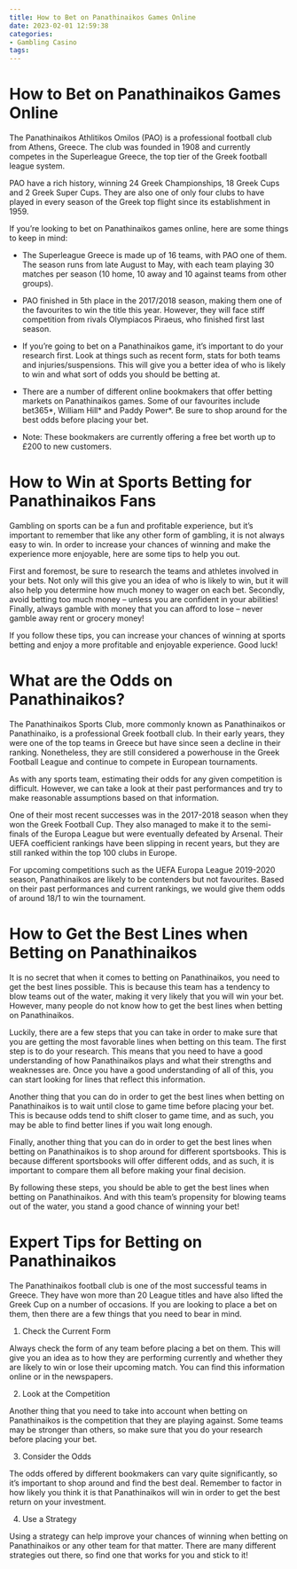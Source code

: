 ```yaml
---
title: How to Bet on Panathinaikos Games Online
date: 2023-02-01 12:59:38
categories:
- Gambling Casino
tags:
---
```



#  How to Bet on Panathinaikos Games Online

The Panathinaikos Athlitikos Omilos (PAO) is a professional football club from Athens, Greece. The club was founded in 1908 and currently competes in the Superleague Greece, the top tier of the Greek football league system.

PAO have a rich history, winning 24 Greek Championships, 18 Greek Cups and 2 Greek Super Cups. They are also one of only four clubs to have played in every season of the Greek top flight since its establishment in 1959.

If you’re looking to bet on Panathinaikos games online, here are some things to keep in mind:

- The Superleague Greece is made up of 16 teams, with PAO one of them. The season runs from late August to May, with each team playing 30 matches per season (10 home, 10 away and 10 against teams from other groups).

- PAO finished in 5th place in the 2017/2018 season, making them one of the favourites to win the title this year. However, they will face stiff competition from rivals Olympiacos Piraeus, who finished first last season.

- If you’re going to bet on a Panathinaikos game, it’s important to do your research first. Look at things such as recent form, stats for both teams and injuries/suspensions. This will give you a better idea of who is likely to win and what sort of odds you should be betting at.

- There are a number of different online bookmakers that offer betting markets on Panathinaikos games. Some of our favourites include bet365*, William Hill* and Paddy Power*. Be sure to shop around for the best odds before placing your bet.

* Note: These bookmakers are currently offering a free bet worth up to £200 to new customers.

#  How to Win at Sports Betting for Panathinaikos Fans

Gambling on sports can be a fun and profitable experience, but it’s important to remember that like any other form of gambling, it is not always easy to win. In order to increase your chances of winning and make the experience more enjoyable, here are some tips to help you out.

First and foremost, be sure to research the teams and athletes involved in your bets. Not only will this give you an idea of who is likely to win, but it will also help you determine how much money to wager on each bet. Secondly, avoid betting too much money – unless you are confident in your abilities! Finally, always gamble with money that you can afford to lose – never gamble away rent or grocery money!

If you follow these tips, you can increase your chances of winning at sports betting and enjoy a more profitable and enjoyable experience. Good luck!

#  What are the Odds on Panathinaikos? 

The Panathinaikos Sports Club, more commonly known as Panathinaikos or Panathinaiko, is a professional Greek football club. In their early years, they were one of the top teams in Greece but have since seen a decline in their ranking. Nonetheless, they are still considered a powerhouse in the Greek Football League and continue to compete in European tournaments.

As with any sports team, estimating their odds for any given competition is difficult. However, we can take a look at their past performances and try to make reasonable assumptions based on that information.

One of their most recent successes was in the 2017-2018 season when they won the Greek Football Cup. They also managed to make it to the semi-finals of the Europa League but were eventually defeated by Arsenal. Their UEFA coefficient rankings have been slipping in recent years, but they are still ranked within the top 100 clubs in Europe.

For upcoming competitions such as the UEFA Europa League 2019-2020 season, Panathinaikos are likely to be contenders but not favourites. Based on their past performances and current rankings, we would give them odds of around 18/1 to win the tournament.

#  How to Get the Best Lines when Betting on Panathinaikos 

It is no secret that when it comes to betting on Panathinaikos, you need to get the best lines possible. This is because this team has a tendency to blow teams out of the water, making it very likely that you will win your bet. However, many people do not know how to get the best lines when betting on Panathinaikos. 

Luckily, there are a few steps that you can take in order to make sure that you are getting the most favorable lines when betting on this team. The first step is to do your research. This means that you need to have a good understanding of how Panathinaikos plays and what their strengths and weaknesses are. Once you have a good understanding of all of this, you can start looking for lines that reflect this information. 

Another thing that you can do in order to get the best lines when betting on Panathinaikos is to wait until close to game time before placing your bet. This is because odds tend to shift closer to game time, and as such, you may be able to find better lines if you wait long enough. 

Finally, another thing that you can do in order to get the best lines when betting on Panathinaikos is to shop around for different sportsbooks. This is because different sportsbooks will offer different odds, and as such, it is important to compare them all before making your final decision. 

By following these steps, you should be able to get the best lines when betting on Panathinaikos. And with this team’s propensity for blowing teams out of the water, you stand a good chance of winning your bet!

#  Expert Tips for Betting on Panathinaikos

The Panathinaikos football club is one of the most successful teams in Greece. They have won more than 20 League titles and have also lifted the Greek Cup on a number of occasions. If you are looking to place a bet on them, then there are a few things that you need to bear in mind.

1. Check the Current Form

Always check the form of any team before placing a bet on them. This will give you an idea as to how they are performing currently and whether they are likely to win or lose their upcoming match. You can find this information online or in the newspapers.

2. Look at the Competition

 Another thing that you need to take into account when betting on Panathinaikos is the competition that they are playing against. Some teams may be stronger than others, so make sure that you do your research before placing your bet.

3. Consider the Odds

The odds offered by different bookmakers can vary quite significantly, so it’s important to shop around and find the best deal. Remember to factor in how likely you think it is that Panathinaikos will win in order to get the best return on your investment.

4. Use a Strategy

Using a strategy can help improve your chances of winning when betting on Panathinaikos or any other team for that matter. There are many different strategies out there, so find one that works for you and stick to it!